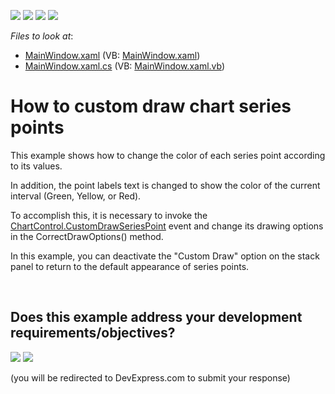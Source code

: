 <!-- default badges list -->
![](https://img.shields.io/endpoint?url=https://codecentral.devexpress.com/api/v1/VersionRange/128569601/12.2.6%2B)
[![](https://img.shields.io/badge/Open_in_DevExpress_Support_Center-FF7200?style=flat-square&logo=DevExpress&logoColor=white)](https://supportcenter.devexpress.com/ticket/details/E4550)
[![](https://img.shields.io/badge/📖_How_to_use_DevExpress_Examples-e9f6fc?style=flat-square)](https://docs.devexpress.com/GeneralInformation/403183)
[![](https://img.shields.io/badge/💬_Leave_Feedback-feecdd?style=flat-square)](#does-this-example-address-your-development-requirementsobjectives)
<!-- default badges end -->
<!-- default file list -->
*Files to look at*:

* [MainWindow.xaml](./CS/CustomDrawChart/MainWindow.xaml) (VB: [MainWindow.xaml](./VB/CustomDrawChart/MainWindow.xaml))
* [MainWindow.xaml.cs](./CS/CustomDrawChart/MainWindow.xaml.cs) (VB: [MainWindow.xaml.vb](./VB/CustomDrawChart/MainWindow.xaml.vb))
<!-- default file list end -->
# How to custom draw chart  series points 


<p>This example shows how to change the color of each series point  according to its values. </p><p>In addition, the point labels text is changed to show the color of the current interval (Green, Yellow, or Red).</p><p>To accomplish this, it is necessary to invoke the <a href="http://documentation.devexpress.com/#WPF/DevExpressXpfChartsChartControl_CustomDrawSeriesPointtopic"><u>ChartControl.CustomDrawSeriesPoint</u></a> event and change its drawing options in the CorrectDrawOptions() method.</p><p>In this example, you can deactivate the "Custom Draw" option on the stack panel to return to the default appearance of series points. </p>

<br/>


<!-- feedback -->
## Does this example address your development requirements/objectives?

[<img src="https://www.devexpress.com/support/examples/i/yes-button.svg"/>](https://www.devexpress.com/support/examples/survey.xml?utm_source=github&utm_campaign=how-to-custom-draw-chart-series-points-e4550&~~~was_helpful=yes) [<img src="https://www.devexpress.com/support/examples/i/no-button.svg"/>](https://www.devexpress.com/support/examples/survey.xml?utm_source=github&utm_campaign=how-to-custom-draw-chart-series-points-e4550&~~~was_helpful=no)

(you will be redirected to DevExpress.com to submit your response)
<!-- feedback end -->
